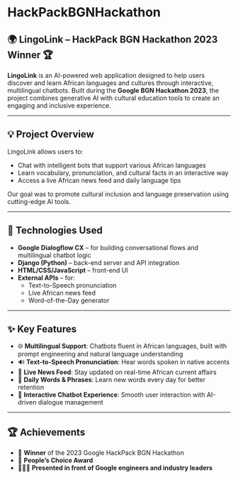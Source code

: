 # HackPackBGNHackathon

## 🌍 LingoLink – HackPack BGN Hackathon 2023 Winner 🏆

**LingoLink** is an AI-powered web application designed to help users discover and learn African languages and cultures through interactive, multilingual chatbots. Built during the **Google BGN Hackathon 2023**, the project combines generative AI with cultural education tools to create an engaging and inclusive experience.

---

## 💡 Project Overview

LingoLink allows users to:

- Chat with intelligent bots that support various African languages  
- Learn vocabulary, pronunciation, and cultural facts in an interactive way  
- Access a live African news feed and daily language tips  

Our goal was to promote cultural inclusion and language preservation using cutting-edge AI tools.

---

## 🧠 Technologies Used

- **Google Dialogflow CX** – for building conversational flows and multilingual chatbot logic  
- **Django (Python)** – back-end server and API integration  
- **HTML/CSS/JavaScript** – front-end UI  
- **External APIs** – for:
  - Text-to-Speech pronunciation  
  - Live African news feed  
  - Word-of-the-Day generator  

---

## ✨ Key Features

- 🌐 **Multilingual Support**: Chatbots fluent in African languages, built with prompt engineering and natural language understanding  
- 🔊 **Text-to-Speech Pronunciation**: Hear words spoken in native accents  
- 📰 **Live News Feed**: Stay updated on real-time African current affairs  
- 📅 **Daily Words & Phrases**: Learn new words every day for better retention  
- 🧩 **Interactive Chatbot Experience**: Smooth user interaction with AI-driven dialogue management  

---

## 🏆 Achievements

- 🥇 **Winner** of the 2023 Google HackPack BGN Hackathon  
- 🏅 **People’s Choice Award**  
- 👩🏽‍💻 **Presented in front of Google engineers and industry leaders**
